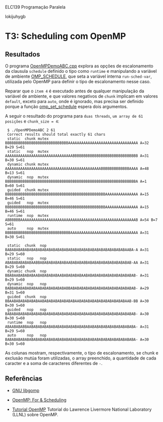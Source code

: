 ELC139 Programação Paralela

lokijuhygb

# T3: Scheduling com OpenMP

## Resultados

O programa [OpenMPDemoABC.cpp](OpenMPDemoABC.cpp) explora as opções de escalonamento da clausula `schedule` definido o tipo como `runtime` e manipulando a variável de ambiente [OMP_SCHEDULE](https://gcc.gnu.org/onlinedocs/libgomp/OMP_005fSCHEDULE.html#OMP_005fSCHEDULE), que seta a variável interna `run-sched-var`, utilizada pelo OpenMP para definir o tipo de escalonamento nesse caso.

Reparar que o `item 4` é executado antes de qualquer manipulação da variável de ambiente, e que valores negativos de `chunk` implicam em valores `default`, exceto para `auto`, onde é ignorado, mas precisa ser definido porque a função [omp_set_schedule](https://gcc.gnu.org/onlinedocs/libgomp/omp_005fset_005fschedule.html#omp_005fset_005fschedule) espera dois argumentos.

A seguir o resultado do programa para `duas threads`, `um array de 61 posições` e `chunk_size = 4`:

   ```
	$ ./OpenMPDemoABC 2 61
	Correct results should total exactly 61 chars
	static  chunk mutex BBBBBBBBBBBBBBBBBBBBBBBBBBBBBAAAAAAAAAAAAAAAAAAAAAAAAAAAAAAAA A=32 B=29 S=61
	static   nop  mutex AAAAAAAAAAAAAAAAAAAAAAAAAAAAAAABBBBBBBBBBBBBBBBBBBBBBBBBBBBBB A=31 B=30 S=61
	dynamic chunk mutex AAAAAAAAAAAAAAAAAAAAAAAAAAAAAAAAAAAAAAAAAAAABBBBBBBBBBBBBAAAA A=48 B=13 S=61
	dynamic  nop  mutex BBBBBBBBBBBBBBBBBBBBBBBBBBBBBBBBBBBBBBBBBBBBBBBBBBBBBBBBBBBBA A=1  B=60 S=61
	guided  chunk mutex BBBBBBBBBBBBBBBBBBBBBBBBBBBBBBBBBBBBBBBBBBBBBBAAAAAAAAAAAAAAA A=15 B=46 S=61
	guided   nop  mutex BBBBBBBBBBBBBBBBBBBBBBBBBBBBBBBBBBBBBBBBBBBBBBAAAAAAAAAAAAAAA A=15 B=46 S=61
	runtime  nop  mutex ABBBBBBAAAAAAAAAAAAAAAAAAAAAAAAAAAAAAAAAAAAAAAAAAAAAAAAAAAAAB A=54 B=7  S=61
	auto     nop  mutex BBBBBBBBBBBBBBBBBBBBBBBBBBBBBBAAAAAAAAAAAAAAAAAAAAAAAAAAAAAAA A=31 B=30 S=61

	static  chunk  nop  BABABABABABABABABABABABABABABABABABABABABABABABABABABABAABA-A A=31 B=29 S=60
	static   nop   nop  ABABABABABABAABBABABABABABABAABABABABBABABABABABABABABABAB-AA A=31 B=29 S=60
	dynamic chunk  nop  BBABAABABABABAABABABABABAABABABABABAABABABABABABABABABABABAB- A=31 B=29 S=60
	dynamic  nop   nop  BABBABABABABABAABABABABABABABBABABABABABABABABABABABABABABAB- A=29 B=31 S=60
	guided  chunk  nop  BBAABABABABABABAABABABABABABABABAABABABABABABABABABABABAAB-BB A=30 B=30 S=60
	guided   nop   nop  BABABABABABABABABABABABABABABABABABABAABABABABABABABABABABAB- A=30 B=30 S=60
	runtime  nop   nop  ABAABABABBAABABABABABABABABABABABABABABABABABABABABABABABABA- A=31 B=29 S=60
	auto     nop   nop  BABABABABABABABABABABABABABABABABABABABABABABABABABABABABABA- A=30 B=30 S=60
   ```
As colunas mostram, respectivamente, o tipo de escalonamento, se chunk e exclusão mutúa foram utilizadas, o array preenchido, a quantidade de cada caracter e a soma de caracteres diferentes de `-`.

## Referências

- [GNU libgomp](https://gcc.gnu.org/onlinedocs/libgomp/)

- [OpenMP: For & Scheduling](http://jakascorner.com/blog/2016/06/omp-for-scheduling.html)

- [Tutorial OpenMP](https://computing.llnl.gov/tutorials/openMP/)
Tutorial do Lawrence Livermore National Laboratory (LLNL) sobre OpenMP.
